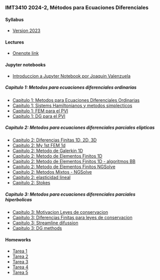 ### IMT3410 2024-2, Métodos para Ecuaciones Diferenciales 

#### Syllabus
- [Version 2023](https://github.com/ManuelSanchezUribe/ManuelSanchezUribe.github.io/blob/main/IMT3410/IMT3410_2023.pdf)

#### Lectures
- [Onenote link](https://uccl0-my.sharepoint.com/:o:/g/personal/manuel_sanchez_uc_cl/Ep9oRVIeR9NJkFRny2ZQy2MB59SmjRjJ8FUzrQGjvROJyA?e=7xsdeS)

#### Jupyter notebooks
- [Introduccion a Jupyter Notebook por Joaquin Valenzuela](https://github.com/ManuelSanchezUribe/ManuelSanchezUribe.github.io/blob/main/IMT3410/Jupyter_intro/Intro_to_Jupyter_Notebooks.ipynb)
##### Capitulo 1: Metodos para ecuaciones diferenciales ordinarias
- [Capitulo 1: Metodos para Ecuaciones Diferenciales Ordinarias](https://github.com/ManuelSanchezUribe/ManuelSanchezUribe.github.io/blob/main/IMT3410/Capitulo1.ipynb)
- [Capitulo 1: Sistems Hamiltonianos y metodos simplecticos](https://github.com/ManuelSanchezUribe/ManuelSanchezUribe.github.io/blob/main/jupyter/Capitulo%201%20Hamiltonianos.ipynb)
- [Capitulo 1: FEM para el PVI](https://github.com/ManuelSanchezUribe/ManuelSanchezUribe.github.io/blob/main/IMT3410/Capitulo1_FEM_for_ODEs.ipynb)
- [Capitulo 1: DG para el PVI](https://github.com/ManuelSanchezUribe/ManuelSanchezUribe.github.io/blob/main/IMT3410/Capitulo1_DG_for_ODEs.ipynb)
##### Capitulo 2: Metodos para ecuaciones diferenciales parciales elipticas
- [Capitulo 2: Diferencias Finitas 1D, 2D, 3D](https://github.com/ManuelSanchezUribe/ManuelSanchezUribe.github.io/blob/main/IMT3410/Diferencias_Finitas_Poisson.ipynb)
- [Capitulo 2: My 1st FEM 1d](https://github.com/ManuelSanchezUribe/ManuelSanchezUribe.github.io/blob/main/IMT3410/Capitulo_2_Mi_primer_FEM.ipynb)
- [Capitulo 2: Metodo  de Galerkin 1D](https://github.com/ManuelSanchezUribe/ManuelSanchezUribe.github.io/blob/main/IMT3410/Capitulo2_GalerkinMethods.ipynb)
- [Capitulo 2: Metodo de Elementos Finitos 1D](https://github.com/ManuelSanchezUribe/ManuelSanchezUribe.github.io/blob/main/IMT3410/FEM1D.ipynb)
- [Capitulo 2: Metodo de Elementos Finitos 1D - algoritmos BB](https://github.com/ManuelSanchezUribe/ManuelSanchezUribe.github.io/blob/main/IMT3410/FEM1d%20-%20BB%20algorithms.ipynb)
- [Capitulo 2: Metodo de Elementos Finitos NGSolve](https://github.com/ManuelSanchezUribe/ManuelSanchezUribe.github.io/blob/main/IMT3410/Capitulo2_NGSolve_FEM.ipynb)
- [Capitulo 2: Metodos Mixtos - NGSolve](https://github.com/ManuelSanchezUribe/ManuelSanchezUribe.github.io/blob/main/jupyter/MixedMethods.ipynb)
- [Capitulo 2: elasticidad lineal](https://github.com/ManuelSanchezUribe.github.io/IMT3410/Capitulo2_ContinuumMechanics.ipynb)
- [Capitulo 2: Stokes](https://github.com/ManuelSanchezUribe.github.io/IMT3410/Capitulo2_Stokes.ipynb)
##### Capitulo 3: Metodos para ecuaciones diferenciales parciales hiperbolicas
- [Capitulo 3: Motivacion Leyes de conservacion](https://github.com/ManuelSanchezUribe/ManuelSanchezUribe.github.io/blob/main/IMT3410/Capitulo3_Motivacion.ipynb)
- [Capitulo 3: Diferencias Finitas para leyes de conservacion](https://github.com/ManuelSanchezUribe/ManuelSanchezUribe.github.io/blob/main/IMT3410/Capitulo3_diferenciasfinitas.ipynb)
- [Capitulo 3: Streamline difussion](https://github.com/ManuelSanchezUribe/ManuelSanchezUribe.github.io/blob/main/IMT3410/Capitulo3_fem.ipynb)
- [Capitulo 3: DG methods](https://github.com/ManuelSanchezUribe/ManuelSanchezUribe.github.io/blob/main/IMT3410/Capitulo3_DGmethods.ipynb)

#### Homeworks
- [Tarea 1]()
- [Tarea 2]()
- [Tarea 3]()
- [Tarea 4]()
- [Tarea 5]()




